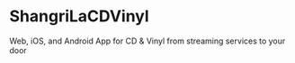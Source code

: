# ShangriLaCDVinyl
Web, iOS, and Android App for CD &amp; Vinyl from streaming services to your door
